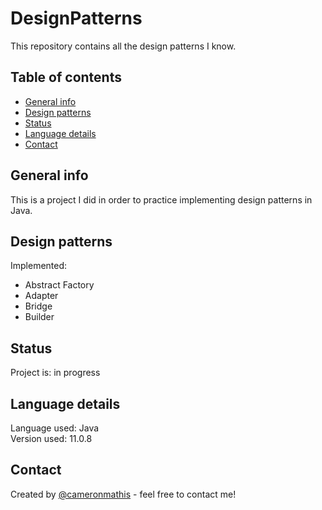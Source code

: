 # DesignPatterns
This repository contains all the design patterns I know.

## Table of contents
* [General info](#general-info)
* [Design patterns](#Design-patterns)
* [Status](#status)
* [Language details](#Language-details)
* [Contact](#contact)

## General info
This is a project I did in order to practice implementing design patterns in Java.

## Design patterns
Implemented:
* Abstract Factory
* Adapter
* Bridge
* Builder

## Status
Project is: in progress

## Language details
Language used: Java </br>
Version used: 11.0.8

## Contact
Created by [@cameronmathis](https://github.com/cameronmathis/) - feel free to contact me!
